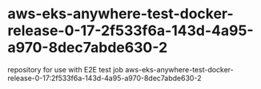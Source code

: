 # aws-eks-anywhere-test-docker-release-0-17-2f533f6a-143d-4a95-a970-8dec7abde630-2
repository for use with E2E test job aws-eks-anywhere-test-docker-release-0-17:2f533f6a-143d-4a95-a970-8dec7abde630-2
